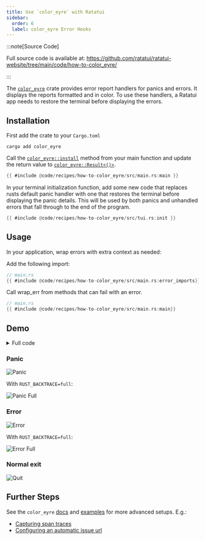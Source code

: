 ```yaml
---
title: Use `color_eyre` with Ratatui
sidebar:
  order: 6
  label: color_eyre Error Hooks
---
```


:::note[Source Code]

Full source code is available at:
<https://github.com/ratatui/ratatui-website/tree/main/code/how-to-color_eyre/>

:::

The [`color_eyre`] crate provides error report handlers for panics and errors. It displays the
reports formatted and in color. To use these handlers, a Ratatui app needs to restore the terminal
before displaying the errors.

## Installation

First add the crate to your `Cargo.toml`

```shell title="add color_eyre to Cargo.toml"
cargo add color_eyre
```

Call the [`color_eyre::install`] method from your main function and update the return value to
[`color_eyre::Result<()>`].

[`color_eyre::install`]: https://docs.rs/color-eyre/latest/color_eyre/fn.install.html
[`color_eyre::Result<()>`]: https://docs.rs/eyre/latest/eyre/type.Result.html

```rust title=main.rs {1} ins={2} collapse={3-11}
{{ #include @code/recipes/how-to-color_eyre/src/main.rs:main }}
```

In your terminal initialization function, add some new code that replaces rusts default panic
handler with one that restores the terminal before displaying the panic details. This will be used
by both panics and unhandled errors that fall through to the end of the program.

```rust title=tui.rs ins={5, 9-15}
{{ #include @code/recipes/how-to-color_eyre/src/tui.rs:init }}
```

</details>

## Usage

In your application, wrap errors with extra context as needed:

Add the following import:

```rust
// main.rs
{{ #include @code/recipes/how-to-color_eyre/src/main.rs:error_imports}}
```

Call wrap_err from methods that can fail with an error.

```rust
// main.rs
{{ #include @code/recipes/how-to-color_eyre/src/main.rs:main}}
```

## Demo

<details><summary>Full code</summary>

```rust
// main.rs
{{ #include @code/recipes/how-to-color_eyre/src/main.rs }}
```

```rust
// tui.rs
{{ #include @code/recipes/how-to-color_eyre/src/tui.rs }}
```

</details>

### Panic

![Panic](./color-eyre/panic.png)

With `RUST_BACKTRACE=full`:

![Panic Full](./color-eyre/panic-full.png)

### Error

![Error](./color-eyre/error.png)

With `RUST_BACKTRACE=full`:

![Error Full](./color-eyre/error-full.png)

### Normal exit

![Quit](./color-eyre/quit.png)

## Further Steps

See the `color_eyre` [docs] and [examples] for more advanced setups. E.g.:

- [Capturing span traces](https://github.com/eyre-rs/eyre/blob/master/color-eyre/examples/usage.rs)
- [Configuring an automatic issue url](https://github.com/eyre-rs/eyre/blob/master/color-eyre/examples/github_issue.rs)

[`color_eyre`]: https://crates.io/crates/color-eyre
[docs]: https://docs.rs/color_eyre/latest/color_eyre
[examples]: https://github.com/eyre-rs/eyre/blob/master/color-eyre/examples/
